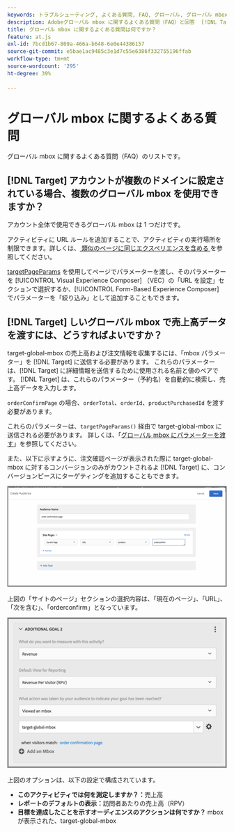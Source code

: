```yaml
---
keywords: トラブルシューティング, よくある質問, FAQ, グローバル, グローバル mbox
description: Adobeグローバル mbox に関するよくある質問（FAQ）と回答  [!DNL Target]  参照してください。
title: グローバル mbox に関するよくある質問は何ですか？
feature: at.js
exl-id: 7bcd1b67-809a-466a-b648-6e0e44386157
source-git-commit: e5bae1ac9485c3e1d7c55e6386f332755196ffab
workflow-type: tm+mt
source-wordcount: '295'
ht-degree: 39%

---
```


# グローバル mbox に関するよくある質問

グローバル mbox に関するよくある質問（FAQ）のリストです。

## [!DNL Target] アカウントが複数のドメインに設定されている場合、複数のグローバル mbox を使用できますか？

アカウント全体で使用できるグローバル mbox は 1 つだけです。

アクティビティに URL ルールを追加することで、アクティビティの実行場所を制限できます。詳しくは、[ 類似のページに同じエクスペリエンスを含める ](https://experienceleague.adobe.com/docs/target/using/experiences/vec/temtest.html) を参照してください。

[targetPageParams](/help/dev/implement/client-side/atjs/atjs-functions/targetpageparams.md) を使用してページでパラメーターを渡し、そのパラメーターを [!UICONTROL Visual Experience Composer] （VEC）の「URL を設定」セクションで選択するか、[!UICONTROL Form-Based Experience Composer] でパラメーターを「絞り込み」として追加することもできます。

## [!DNL Target] しいグローバル mbox で売上高データを渡すには、どうすればよいですか？

target-global-mbox の売上高および注文情報を収集するには、「mbox パラメーター」を [!DNL Target] に送信する必要があります。 これらのパラメーターは、[!DNL Target] に詳細情報を送信するために使用される名前と値のペアです。 [!DNL Target] は、これらのパラメーター（予約名）を自動的に検索し、売上高データを入力します。

`orderConfirmPage` の場合、`orderTotal`、`orderId`、`productPurchasedId` を渡す必要があります。

これらのパラメーターは、`targetPageParams()` 経由で target-global-mbox に送信される必要があります。 詳しくは、「[グローバル mbox にパラメーターを渡す](/help/dev/implement/client-side/atjs/global-mbox/pass-parameters-to-global-mbox.md)」を参照してください。

また、以下に示すように、注文確認ページが表示された際に target-global-mbox に対するコンバージョンのみがカウントされるよ [!DNL Target] に、コンバージョンピースにターゲティングを追加することもできます。

![alt 画像 ](assets/revenue1.png)

上図の「サイトのページ」セクションの選択内容は、「現在のページ」、「URL」、「次を含む」、「orderconfirm」となっています。

![alt 画像 ](assets/revenue2.png)

上図のオプションは、以下の設定で構成されています。

* **このアクティビティでは何を測定しますか？：**&#x200B;売上高
* **レポートのデフォルトの表示：**&#x200B;訪問者あたりの売上高（RPV）
* **目標を達成したことを示すオーディエンスのアクションは何ですか？** mbox が表示された、target-global-mbox

